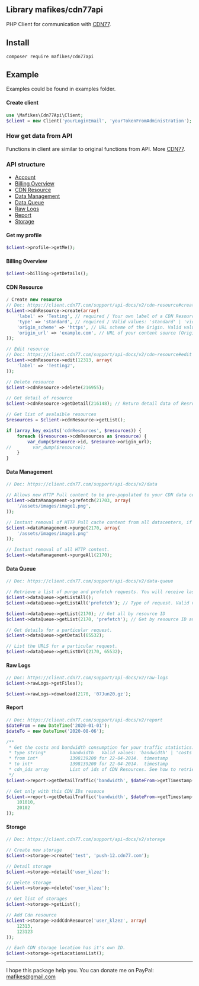 Library mafikes/cdn77api
------------
PHP Client for communication with [CDN77](https://client.cdn77.com/support/api-docs/v2/account).

Install
------------
```
composer require mafikes/cdn77api
```

Example
------------
Examples could be found in examples folder.

#### Create client
```php
use \Mafikes\Cdn77Api\Client;
$client = new Client('yourLoginEmail', 'yourTokenFromAdministration');
```

### How get data from API
Functions in client are similar to original functions from API. 
More [CDN77](https://client.cdn77.com/support/api-docs/v2/account).

### API structure 

- [Account](#get-my-profile)
- [Billing Overview](#billing-overview)
- [CDN Resource](#cdn-resource)
- [Data Management](#data-management)
- [Data Queue](#data-queue)
- [Raw Logs](#raw-logs)
- [Report](#report)
- [Storage](#storage)

#### Get my profile
```php
$client->profile->getMe();
```

#### Billing Overview
```php
$client->billing->getDetails();
```

#### CDN Resource
```php
/ Create new resource
// Doc: https://client.cdn77.com/support/api-docs/v2/cdn-resource#create
$client->cdnResource->create(array(
    'label' => 'Testing', // required / Your own label of a CDN Resource.
    'type' => 'standard', // required / Valid values: 'standard' | 'video'
    'origin_scheme' => 'https', // URL scheme of the Origin. Valid values: 'http' | 'https'
    'origin_url' => 'example.com', // URL of your content source (Origin). Doesn't have to be set when CDN Storage Id is set (that means instead of using your own URL you use our CDN Storage).
));

// Edit resource
// Doc: https://client.cdn77.com/support/api-docs/v2/cdn-resource#edit
$client->cdnResource->edit(12313, array(
    'label' => 'Testing2',
));

// Delete resource
$client->cdnResource->delete(216955);

// Get detail of resource
$client->cdnResource->getDetail(216148); // Return detail data of Resrouce

// Get list of avalaible resources
$resources = $client->cdnResource->getList();

if (array_key_exists('cdnResources', $resources)) {
    foreach ($resources->cdnResources as $resource) {
        var_dump($resource->id, $resource->origin_url);
//        var_dump($resource);
    }
}
```

#### Data Management
```php
// Doc: https://client.cdn77.com/support/api-docs/v2/data

// Allows new HTTP Pull content to be pre-populated to your CDN data centers.
$client->dataManagement->prefetch(21703, array(
    '/assets/images/image1.png',
));

// Instant removal of HTTP Pull cache content from all datacenters, if newly updated content has not yet been reflected.
$client->dataManagement->purge(2170, array(
    '/assets/images/image1.png'
));

// Instant removal of all HTTP content.
$client->dataManagement->purgeAll(2170);
```

#### Data Queue
```php
// Doc: https://client.cdn77.com/support/api-docs/v2/data-queue

// Retrieve a list of purge and prefetch requests. You will receive last 1000 requests.
$client->dataQueue->getListAll();
$client->dataQueue->getListAll('prefetch'); // Type of request. Valid values: 'prefetch' | 'purge'

$client->dataQueue->getList(2170); // Get all by resource ID
$client->dataQueue->getList(2170, 'prefetch'); // Get by resource ID and type 'prefetch' | 'purge'

// Get details for a particular request.
$client->dataQueue->getDetail(65532);

// List the URLS for a particular request.
$client->dataQueue->getListUrl(2170, 65532);
```

#### Raw Logs
```php
// Doc: https://client.cdn77.com/support/api-docs/v2/raw-logs
$client->rawLogs->getFiles();

$client->rawLogs->download(2170, '07Jun20.gz');
```

#### Report
```php
// Doc: https://client.cdn77.com/support/api-docs/v2/report
$dateFrom = new DateTime('2020-01-01');
$dateTo = new DateTime('2020-08-06');

/**
 * Get the costs and bandwidth consumption for your traffic statistics.
 * type string* 	    bandwidth 	Valid values: 'bandwidth' | 'costs' | 'headers' | 'hit-miss' | 'traffic'
 * from int* 	        1398139200 for 22-04-2014. 	timestamp
 * to int* 	            1398139200 for 22-04-2014. 	timestamp
 * cdn_ids array 		List of ids of CDN Resources. See how to retrieve list of CDN Resources.
 */
$client->report->getDetailTraffic('bandwidth', $dateFrom->getTimestamp(), $dateTo->getTimestamp());

// Get only with this CDN IDs resouce
$client->report->getDetailTraffic('bandwidth', $dateFrom->getTimestamp(), $dateTo->getTimestamp(), array(
    101010,
    20102
));
```

#### Storage
```php
// Doc: https://client.cdn77.com/support/api-docs/v2/storage

// Create new storage
$client->storage->create('test', 'push-12.cdn77.com');

// Detail storage
$client->storage->detail('user_klzez');

// Delete storage
$client->storage->delete('user_klzez');

// Get list of storages
$client->storage->getList();

// Add Cdn resource
$client->storage->addCdnResource('user_klzez', array(
    12313,
    123123
));

// Each CDN storage location has it's own ID.
$client->storage->getLocationsList();
```

---

I hope this package help you. You can donate me on PayPal: mafikes@gmail.com
